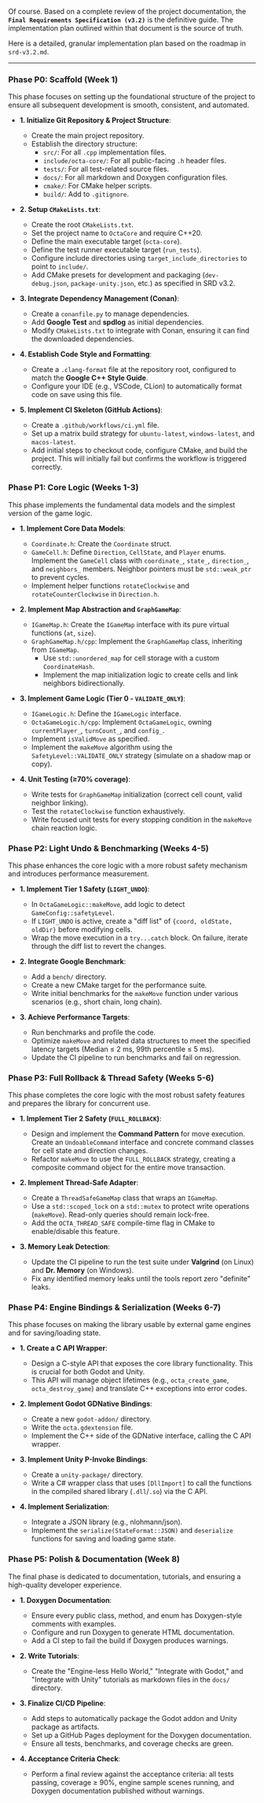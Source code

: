 Of course. Based on a complete review of the project documentation, the **`Final Requirements Specification (v3.2)`** is the definitive guide. The implementation plan outlined within that document is the source of truth.

Here is a detailed, granular implementation plan based on the roadmap in `srd-v3.2.md`.

---

### Phase P0: Scaffold (Week 1)

This phase focuses on setting up the foundational structure of the project to ensure all subsequent development is smooth, consistent, and automated.

* **1. Initialize Git Repository & Project Structure**:
    * Create the main project repository.
    * Establish the directory structure:
        * `src/`: For all `.cpp` implementation files.
        * `include/octa-core/`: For all public-facing `.h` header files.
        * `tests/`: For all test-related source files.
        * `docs/`: For all markdown and Doxygen configuration files.
        * `cmake/`: For CMake helper scripts.
        * `build/`: Add to `.gitignore`.

* **2. Setup `CMakeLists.txt`**:
    * Create the root `CMakeLists.txt`.
    * Set the project name to `OctaCore` and require C++20.
    * Define the main executable target (`octa-core`).
    * Define the test runner executable target (`run_tests`).
    * Configure include directories using `target_include_directories` to point to `include/`.
    * Add CMake presets for development and packaging (`dev-debug.json`, `package-unity.json`, etc.) as specified in SRD v3.2.

* **3. Integrate Dependency Management (Conan)**:
    * Create a `conanfile.py` to manage dependencies.
    * Add **Google Test** and **spdlog** as initial dependencies.
    * Modify `CMakeLists.txt` to integrate with Conan, ensuring it can find the downloaded dependencies.

* **4. Establish Code Style and Formatting**:
    * Create a `.clang-format` file at the repository root, configured to match the **Google C++ Style Guide**.
    * Configure your IDE (e.g., VSCode, CLion) to automatically format code on save using this file.

* **5. Implement CI Skeleton (GitHub Actions)**:
    * Create a `.github/workflows/ci.yml` file.
    * Set up a matrix build strategy for `ubuntu-latest`, `windows-latest`, and `macos-latest`.
    * Add initial steps to checkout code, configure CMake, and build the project. This will initially fail but confirms the workflow is triggered correctly.

### Phase P1: Core Logic (Weeks 1-3)

This phase implements the fundamental data models and the simplest version of the game logic.

* **1. Implement Core Data Models**:
    * `Coordinate.h`: Create the `Coordinate` struct.
    * `GameCell.h`: Define `Direction`, `CellState`, and `Player` enums. Implement the `GameCell` class with `coordinate_`, `state_`, `direction_`, and `neighbors_` members. Neighbor pointers must be `std::weak_ptr` to prevent cycles.
    * Implement helper functions `rotateClockwise` and `rotateCounterClockwise` in `Direction.h`.

* **2. Implement Map Abstraction and `GraphGameMap`**:
    * `IGameMap.h`: Create the `IGameMap` interface with its pure virtual functions (`at`, `size`).
    * `GraphGameMap.h/cpp`: Implement the `GraphGameMap` class, inheriting from `IGameMap`.
        * Use `std::unordered_map` for cell storage with a custom `CoordinateHash`.
        * Implement the map initialization logic to create cells and link neighbors bidirectionally.

* **3. Implement Game Logic (Tier 0 - `VALIDATE_ONLY`)**:
    * `IGameLogic.h`: Define the `IGameLogic` interface.
    * `OctaGameLogic.h/cpp`: Implement `OctaGameLogic`, owning `currentPlayer_`, `turnCount_`, and `config_`.
    * Implement `isValidMove` as specified.
    * Implement the `makeMove` algorithm using the `SafetyLevel::VALIDATE_ONLY` strategy (simulate on a shadow map or copy).

* **4. Unit Testing (≥70% coverage)**:
    * Write tests for `GraphGameMap` initialization (correct cell count, valid neighbor linking).
    * Test the `rotateClockwise` function exhaustively.
    * Write focused unit tests for every stopping condition in the `makeMove` chain reaction logic.

### Phase P2: Light Undo & Benchmarking (Weeks 4-5)

This phase enhances the core logic with a more robust safety mechanism and introduces performance measurement.

* **1. Implement Tier 1 Safety (`LIGHT_UNDO`)**:
    * In `OctaGameLogic::makeMove`, add logic to detect `GameConfig::safetyLevel`.
    * If `LIGHT_UNDO` is active, create a "diff list" of `{coord, oldState, oldDir}` before modifying cells.
    * Wrap the move execution in a `try...catch` block. On failure, iterate through the diff list to revert the changes.

* **2. Integrate Google Benchmark**:
    * Add a `bench/` directory.
    * Create a new CMake target for the performance suite.
    * Write initial benchmarks for the `makeMove` function under various scenarios (e.g., short chain, long chain).

* **3. Achieve Performance Targets**:
    * Run benchmarks and profile the code.
    * Optimize `makeMove` and related data structures to meet the specified latency targets (Median ≤ 2 ms, 99th percentile ≤ 5 ms).
    * Update the CI pipeline to run benchmarks and fail on regression.

### Phase P3: Full Rollback & Thread Safety (Weeks 5-6)

This phase completes the core logic with the most robust safety features and prepares the library for concurrent use.

* **1. Implement Tier 2 Safety (`FULL_ROLLBACK`)**:
    * Design and implement the **Command Pattern** for move execution. Create an `UndoableCommand` interface and concrete command classes for cell state and direction changes.
    * Refactor `makeMove` to use the `FULL_ROLLBACK` strategy, creating a composite command object for the entire move transaction.

* **2. Implement Thread-Safe Adapter**:
    * Create a `ThreadSafeGameMap` class that wraps an `IGameMap`.
    * Use a `std::scoped_lock` on a `std::mutex` to protect write operations (`makeMove`). Read-only queries should remain lock-free.
    * Add the `OCTA_THREAD_SAFE` compile-time flag in CMake to enable/disable this feature.

* **3. Memory Leak Detection**:
    * Update the CI pipeline to run the test suite under **Valgrind** (on Linux) and **Dr. Memory** (on Windows).
    * Fix any identified memory leaks until the tools report zero "definite" leaks.

### Phase P4: Engine Bindings & Serialization (Weeks 6-7)

This phase focuses on making the library usable by external game engines and for saving/loading state.

* **1. Create a C API Wrapper**:
    * Design a C-style API that exposes the core library functionality. This is crucial for both Godot and Unity.
    * This API will manage object lifetimes (e.g., `octa_create_game`, `octa_destroy_game`) and translate C++ exceptions into error codes.

* **2. Implement Godot GDNative Bindings**:
    * Create a new `godot-addon/` directory.
    * Write the `octa.gdextension` file.
    * Implement the C++ side of the GDNative interface, calling the C API wrapper.

* **3. Implement Unity P-Invoke Bindings**:
    * Create a `unity-package/` directory.
    * Write a C# wrapper class that uses `[DllImport]` to call the functions in the compiled shared library (`.dll`/`.so`) via the C API.

* **4. Implement Serialization**:
    * Integrate a JSON library (e.g., nlohmann/json).
    * Implement the `serialize(StateFormat::JSON)` and `deserialize` functions for saving and loading game state.

### Phase P5: Polish & Documentation (Week 8)

The final phase is dedicated to documentation, tutorials, and ensuring a high-quality developer experience.

* **1. Doxygen Documentation**:
    * Ensure every public class, method, and enum has Doxygen-style comments with examples.
    * Configure and run Doxygen to generate HTML documentation.
    * Add a CI step to fail the build if Doxygen produces warnings.

* **2. Write Tutorials**:
    * Create the "Engine-less Hello World," "Integrate with Godot," and "Integrate with Unity" tutorials as markdown files in the `docs/` directory.

* **3. Finalize CI/CD Pipeline**:
    * Add steps to automatically package the Godot addon and Unity package as artifacts.
    * Set up a GitHub Pages deployment for the Doxygen documentation.
    * Ensure all tests, benchmarks, and coverage checks are green.

* **4. Acceptance Criteria Check**:
    * Perform a final review against the acceptance criteria: all tests passing, coverage ≥ 90%, engine sample scenes running, and Doxygen documentation published without warnings.